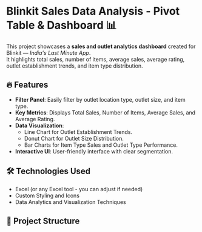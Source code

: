 # Blinkit Sales Data Analysis - Pivot Table & Dashboard 📊

This project showcases a **sales and outlet analytics dashboard** created for Blinkit — *India's Last Minute App*.  
It highlights total sales, number of items, average sales, average rating, outlet establishment trends, and item type distribution.

## 🔥 Features

- **Filter Panel**: Easily filter by outlet location type, outlet size, and item type.
- **Key Metrics**: Displays Total Sales, Number of Items, Average Sales, and Average Rating.
- **Data Visualization**:
  - Line Chart for Outlet Establishment Trends.
  - Donut Chart for Outlet Size Distribution.
  - Bar Charts for Item Type Sales and Outlet Type Performance.
- **Interactive UI**: User-friendly interface with clear segmentation.

## 🛠️ Technologies Used

- Excel (or any Excel tool - you can adjust if needed)
- Custom Styling and Icons
- Data Analytics and Visualization Techniques

## 📁 Project Structure

